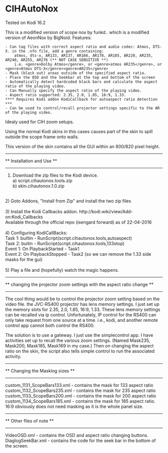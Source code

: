 # CIHAutoNox

Tested on Kodi 16.2

This is a modified version of scope nox by funkd.. which is a modified version of AeonNox by BigNoid.
Features:

    - Can tag files with correct aspect ratio and audio codec: Atmos, DTS-X. in the .nfo file, add a genre containing:
        atmos, dts-x, AR133, AR137, AR166, AR178, AR185, AR220, AR235, AR240, AR255, AR276 (** NOT CASE SENSITIVE **)
        i.e. <genre>Dolby Atmos</genre>, or <genre>atmos AR235</genre>, or <genre>Atmos DTS-X</genre><genre>AR235</genre>
    - Mask (black out) areas outside of the specified aspect ratio.
    - Place the OSD and the Seekbar at the top and bottom of the screen
    - Automatically detect hardcoded black bars and calculate the aspect ratio of the playing video.
    - Can Manually specify the aspect ratio of the playing video.
    - Aspect ratio supported: 2.35, 2.0, 1.85, 16:9, 1.33. 
    **** Requires Kodi addon KodiCallback for autoaspect ratio detection ***
    - Can be used to control/recall projector settings specific to the AR of the playing video.

Idealy used for CIH zoom setups. 

Using the normal Kodi skins in this cases causes part of the skin to spill outside the scope frame onto walls.

This version of the skin contains all the GUI within an 800/820 pixel height. 


**************************
** Installation and Use **
**************************

1) Download the zip files to the Kodi device.<br>
    a) script.cihautonox.tools.zip<br>
    b) skin.cihautonox.1.0.zip <br>
<br>
2) Goto Addons, "Install from Zip" and install the two zip files<br>
<br>
3) Install the Kodi Callbacks addon. http://kodi.wiki/view/Add-on:Kodi_Callbacks<br>
    Available through the official repo (isengard forward) as of 22-04-2016<br>
<br>
4) Configuring KodiCallBacks:<br>
    Task 1: builtin - RunScript(script.cihautonox.tools,autoaspect)<br>
    Task 2: buitin - RunScript(script.cihautonox.tools,133stop)<br>
    Event 1: On PlaybackStarted - Task1<br>
    Event 2: On PlaybackStopped - Task2 (so we can remove the 1.33 side masks for the gui)<br>
<br>
5) Play a file and (hopefully) watch the magic happens.

***********************************************************************
** changing the projector zoom settings with the aspect ratio change **
***********************************************************************
The cool thing would be to control the projector zoom setting based on the video file.
the JVC-RS400 projector has lens memory settings. I just set up the memory slots for
2.35, 2.0, 1.85, 16:9, 1.33. 
These lens memory settings can be recalled via ip control. Unfortunately, IP control 
for the RS400 can only take request from one source at a time. i.e., kodi, and another
remote control app cannot both control the RS400.

The solution is to use a gateway. I just use the simplecontrol app. I have activities set
up to recall the various zoom settings. (Named Mask235, Mask200, Mask185, Mask169 in my case.)
Then on changing the aspect ratio on the skin, the script also tells simple control to run
the associated activity.

********************************
** Changing the Masking sizes **
********************************
custom_1131_ScopeBars133.xml - contains the mask for 133 aspect ratio<br>
custom_1132_ScopeBars235.xml - contains the mask for 235 aspect ratio<br>
custom_1133_ScopeBars200.xml - contains the mask for 200 aspect ratio<br>
custom_1134_ScopeBars185.xml - contains the mask for 185 aspect ratio.<br>
16:9 obviously does not need masking as it is the whole panel size.<br>

*************************
** Other files of note **
*************************
VideoOSD.xml - contains the OSD and aspect ratio changing buttons.
DiaglogSeekBar.xml - contains the code for the seek bar in the bottom of the screen.


